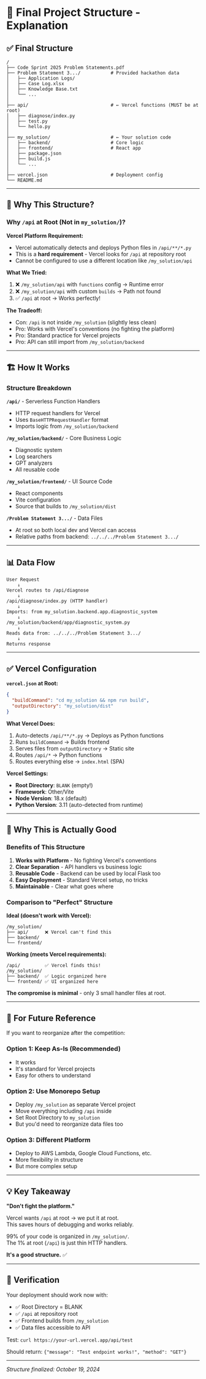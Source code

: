# 📁 Final Project Structure - Explanation

## ✅ Final Structure

```
/
├── Code Sprint 2025 Problem Statements.pdf
├── Problem Statement 3.../           # Provided hackathon data
│   ├── Application Logs/
│   ├── Case Log.xlsx
│   ├── Knowledge Base.txt
│   └── ...
│
├── api/                              # ← Vercel functions (MUST be at root)
│   ├── diagnose/index.py
│   ├── test.py
│   └── hello.py
│
├── my_solution/                      # ← Your solution code
│   ├── backend/                      # Core logic
│   ├── frontend/                     # React app
│   ├── package.json
│   ├── build.js
│   └── ...
│
├── vercel.json                       # Deployment config
└── README.md
```

---

## 🤔 Why This Structure?

### Why `/api` at Root (Not in `my_solution/`)?

**Vercel Platform Requirement:**
- Vercel automatically detects and deploys Python files in `/api/**/*.py`
- This is a **hard requirement** - Vercel looks for `/api` at repository root
- Cannot be configured to use a different location like `/my_solution/api`

**What We Tried:**
1. ❌ `/my_solution/api` with `functions` config → Runtime error
2. ❌ `/my_solution/api` with custom `builds` → Path not found
3. ✅ `/api` at root → Works perfectly!

**The Tradeoff:**
- Con: `/api` is not inside `/my_solution` (slightly less clean)
- Pro: Works with Vercel's conventions (no fighting the platform)
- Pro: Standard practice for Vercel projects
- Pro: API can still import from `/my_solution/backend`

---

## 🏗️ How It Works

### Structure Breakdown

**`/api/`** - Serverless Function Handlers
- HTTP request handlers for Vercel
- Uses `BaseHTTPRequestHandler` format
- Imports logic from `/my_solution/backend`

**`/my_solution/backend/`** - Core Business Logic
- Diagnostic system
- Log searchers
- GPT analyzers
- All reusable code

**`/my_solution/frontend/`** - UI Source Code
- React components
- Vite configuration
- Source that builds to `/my_solution/dist`

**`/Problem Statement 3.../`** - Data Files
- At root so both local dev and Vercel can access
- Relative paths from backend: `../../../Problem Statement 3.../`

---

## 📊 Data Flow

```
User Request
    ↓
Vercel routes to /api/diagnose
    ↓
/api/diagnose/index.py (HTTP handler)
    ↓
Imports: from my_solution.backend.app.diagnostic_system
    ↓
/my_solution/backend/app/diagnostic_system.py
    ↓
Reads data from: ../../../Problem Statement 3.../
    ↓
Returns response
```

---

## ✅ Vercel Configuration

**`vercel.json` at Root:**
```json
{
  "buildCommand": "cd my_solution && npm run build",
  "outputDirectory": "my_solution/dist"
}
```

**What Vercel Does:**
1. Auto-detects `/api/**/*.py` → Deploys as Python functions
2. Runs `buildCommand` → Builds frontend
3. Serves files from `outputDirectory` → Static site
4. Routes `/api/*` → Python functions
5. Routes everything else → `index.html` (SPA)

**Vercel Settings:**
- **Root Directory**: `BLANK` (empty!)
- **Framework**: Other/Vite
- **Node Version**: 18.x (default)
- **Python Version**: 3.11 (auto-detected from runtime)

---

## 🎯 Why This is Actually Good

### Benefits of This Structure

1. **Works with Platform** - No fighting Vercel's conventions
2. **Clear Separation** - API handlers vs business logic
3. **Reusable Code** - Backend can be used by local Flask too
4. **Easy Deployment** - Standard Vercel setup, no tricks
5. **Maintainable** - Clear what goes where

### Comparison to "Perfect" Structure

**Ideal (doesn't work with Vercel):**
```
/my_solution/
├── api/      ❌ Vercel can't find this
├── backend/
└── frontend/
```

**Working (meets Vercel requirements):**
```
/api/         ✅ Vercel finds this!
/my_solution/
├── backend/  ✅ Logic organized here
└── frontend/ ✅ UI organized here
```

**The compromise is minimal** - only 3 small handler files at root.

---

## 🚀 For Future Reference

If you want to reorganize after the competition:

### Option 1: Keep As-Is (Recommended)
- It works
- It's standard for Vercel projects
- Easy for others to understand

### Option 2: Use Monorepo Setup
- Deploy `/my_solution` as separate Vercel project
- Move everything including `/api` inside
- Set Root Directory to `my_solution`
- But you'd need to reorganize data files too

### Option 3: Different Platform
- Deploy to AWS Lambda, Google Cloud Functions, etc.
- More flexibility in structure
- But more complex setup

---

## 💡 Key Takeaway

**"Don't fight the platform."**

Vercel wants `/api` at root → we put it at root.  
This saves hours of debugging and works reliably.

99% of your code is organized in `/my_solution/`.  
The 1% at root (`/api`) is just thin HTTP handlers.

**It's a good structure.** ✅

---

## 🧪 Verification

Your deployment should work now with:
- ✅ Root Directory = BLANK
- ✅ `/api` at repository root
- ✅ Frontend builds from `/my_solution`
- ✅ Data files accessible to API

Test: `curl https://your-url.vercel.app/api/test`

Should return: `{"message": "Test endpoint works!", "method": "GET"}`

---

*Structure finalized: October 19, 2024*

